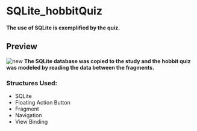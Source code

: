 # SQLite_hobbitQuiz
**The use of SQLite is exemplified by the quiz.**
## Preview
![new](https://user-images.githubusercontent.com/75496744/233811361-7ae9082f-aa78-4403-848d-18432a4c1bc0.png)
**The SQLite database was copied to the study and the hobbit quiz was modeled by reading the data between the fragments.**
### Structures Used: <br/>
+ SQLite
+ Floating Action Button
+ Fragment
+ Navigation 
+ View Binding

